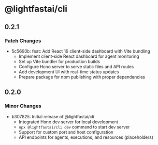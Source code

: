 # @lightfastai/cli

## 0.2.1

### Patch Changes

- 5c5690b: feat: Add React 19 client-side dashboard with Vite bundling
  - Implement client-side React dashboard for agent monitoring
  - Set up Vite bundler for production builds
  - Configure Hono server to serve static files and API routes
  - Add development UI with real-time status updates
  - Prepare package for npm publishing with proper dependencies

## 0.2.0

### Minor Changes

- b307825: Initial release of @lightfastai/cli
  - Integrated Hono dev server for local development
  - `npx @lightfastai/cli dev` command to start dev server
  - Support for custom port and host configuration
  - API endpoints for agents, executions, and resources (placeholders)
